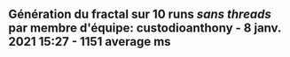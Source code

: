 Génération du fractal sur 10 runs *sans threads* par membre d'équipe: 
custodioanthony - 8 janv. 2021 15:27 - 1151 average ms
-------------------------------------------------------------------------
